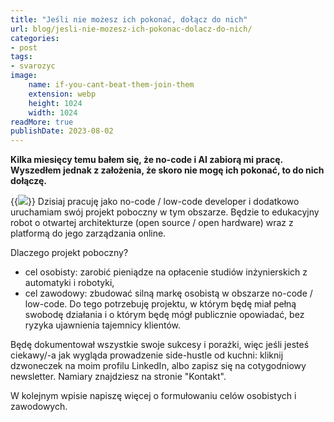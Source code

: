 ```yaml
---
title: "Jeśli nie możesz ich pokonać, dołącz do nich"
url: blog/jesli-nie-mozesz-ich-pokonac-dolacz-do-nich/
categories:
- post
tags:
- svarozyc
image:
    name: if-you-cant-beat-them-join-them
    extension: webp
    height: 1024
    width: 1024
readMore: true
publishDate: 2023-08-02
---
```

**Kilka miesięcy temu bałem się, że no-code i AI zabiorą mi pracę. Wyszedłem jednak z założenia, że skoro nie mogę ich pokonać, to do nich dołączę.**
<!--more-->
{{<image src="if-you-cant-beat-them-join-them.webp" caption="Jeśli nie możesz ich pokonać, dołącz do nich" displayCaption="false">}}
Dzisiaj pracuję jako no-code / low-code developer i dodatkowo uruchamiam swój projekt poboczny w tym obszarze. Będzie to edukacyjny robot o otwartej architekturze (open source / open hardware) wraz z platformą do jego zarządzania online.

Dlaczego projekt poboczny?
* cel osobisty: zarobić pieniądze na opłacenie studiów inżynierskich z automatyki i robotyki,
* cel zawodowy: zbudować silną markę osobistą w obszarze no-code / low-code. Do tego potrzebuję projektu, w którym będę miał pełną swobodę działania i o którym będę mógł publicznie opowiadać, bez ryzyka ujawnienia tajemnicy klientów.

Będę dokumentował wszystkie swoje sukcesy i porażki, więc jeśli jesteś ciekawy/-a jak wygląda prowadzenie side-hustle od kuchni: kliknij dzwoneczek na moim profilu LinkedIn, albo zapisz się na cotygodniowy newsletter. Namiary znajdziesz na stronie "Kontakt".

W kolejnym wpisie napiszę więcej o formułowaniu celów osobistych i zawodowych.